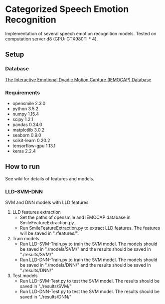 # Categorized Speech Emotion Recognition
Implementation of several speech emotion recognition models.
Tested on computation server d8 (GPU: GTX980Ti * 4).

## Setup

### Database
[The Interactive Emotional Dyadic Motion Capture (IEMOCAP) Database](https://sail.usc.edu/iemocap/)

### Requirements
- opensmile 2.3.0
- python 3.5.2
- numpy 1.15.4
- scipy 1.2.1
- pandas 0.24.0
- matplotlib 3.0.2
- seaborn 0.9.0
- scikit-learn 0.20.2
- tensorflow-gpu 1.13.1
- keras 2.2.4

## How to run
See wiki for details of features and models.

### LLD-SVM-DNN
SVM and DNN models with LLD features
1. LLD features extraction
    - Set the paths of opensmile and IEMOCAP database in SmileFeatureExtraction.py.
    - Run SmileFeatureExtraction.py to extract LLD features. The features will be saved in "./features/".
2. Train models
    - Run LLD-SVM-Train.py to train the SVM model. The models should be saved in "./models/SVM/" and the results should be saved in "./results/SVM/"
    - Run LLD-DNN-Train.py to train the SVM model. The models should be saved in "./models/DNN/" and the results should be saved in "./results/DNN/"
3. Test models
    - Run LLD-SVM-Test.py to test the SVM model. The results should be saved in "./results/SVM/"
    - Run LLD-DNN-Test.py to test the SVM model. The results should be saved in "./results/DNN/"
